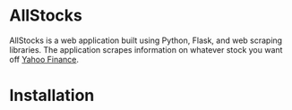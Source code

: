 # AllStocks

AllStocks is a web application built using Python, Flask, and web scraping libraries. The application scrapes information on whatever stock you want off 
[Yahoo Finance](https://ca.finance.yahoo.com).

# Installation


